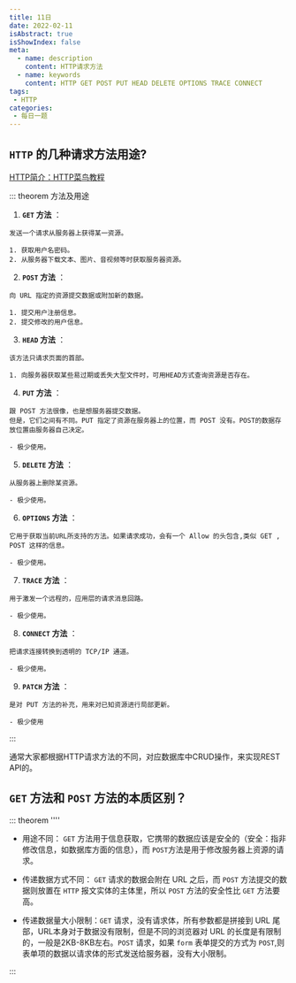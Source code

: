 ```yaml
---
title: 11日
date: 2022-02-11
isAbstract: true
isShowIndex: false
meta:
  - name: description
    content: HTTP请求方法
  - name: keywords
    content: HTTP GET POST PUT HEAD DELETE OPTIONS TRACE CONNECT
tags:
 - HTTP 
categories:
 - 每日一题
---
```


## `HTTP` 的几种请求方法用途?

<!-- more -->

[HTTP简介：HTTP菜鸟教程](https://www.runoob.com/http/http-tutorial.html)

::: theorem 方法及用途

1. **`GET` 方法** <Badge text="HTTP1.0" type="warning" vertical="top"/>：
```text
发送一个请求从服务器上获得某一资源。

1. 获取用户名密码。
2. 从服务器下载文本、图片、音视频等时获取服务器资源。
```

2. **`POST` 方法** <Badge text="HTTP1.0" type="warning" vertical="top"/>：
```text
向 URL 指定的资源提交数据或附加新的数据。

1. 提交用户注册信息。
2. 提交修改的用户信息。
```

3. **`HEAD` 方法** <Badge text="HTTP1.0" type="warning" vertical="top"/>：
```text
该方法只请求页面的首部。

1. 向服务器获取某些易过期或丢失大型文件时，可用HEAD方式查询资源是否存在。
```

4. **`PUT` 方法** <Badge text="HTTP1.1" type="success" vertical="top"/>：
```text
跟 POST 方法很像，也是想服务器提交数据。
但是，它们之间有不同。PUT 指定了资源在服务器上的位置，而 POST 没有。POST的数据存放位置由服务器自己决定。

- 极少使用。
```

5. **`DELETE` 方法** <Badge text="HTTP1.1" type="success" vertical="top"/>：
```text
从服务器上删除某资源。

- 极少使用。
```

6. **`OPTIONS` 方法** <Badge text="HTTP1.1" type="success" vertical="top"/>：
```text
它用于获取当前URL所支持的方法。如果请求成功，会有一个 Allow 的头包含,类似 GET , POST 这样的信息。

- 极少使用。
```

7. **`TRACE` 方法** <Badge text="HTTP1.1" type="success" vertical="top"/>：
```text
用于激发一个远程的，应用层的请求消息回路。

- 极少使用。
```

8. **`CONNECT` 方法** <Badge text="HTTP1.1" type="success" vertical="top"/>：
```text
把请求连接转换到透明的 TCP/IP 通道。

- 极少使用。
```

9. **`PATCH` 方法** <Badge text="HTTP1.1" type="success" vertical="top"/>：
```text
是对 PUT 方法的补充，用来对已知资源进行局部更新。

- 极少使用
```
:::

通常大家都根据HTTP请求方法的不同，对应数据库中CRUD操作，来实现REST API的。


## `GET` 方法和 `POST` 方法的本质区别？

::: theorem ''''
- 用途不同： `GET` 方法用于信息获取，它携带的数据应该是安全的（安全：指非修改信息，如数据库方面的信息），而 `POST`方法是用于修改服务器上资源的请求。

- 传递数据方式不同： `GET` 请求的数据会附在 URL 之后，而 `POST` 方法提交的数据则放置在 `HTTP` 报文实体的主体里，所以 `POST` 方法的安全性比 `GET` 方法要高。

- 传递数据量大小限制：`GET` 请求，没有请求体，所有参数都是拼接到 URL 尾部，URL本身对于数据没有限制，但是不同的浏览器对 URL 的长度是有限制的，一般是2KB-8KB左右。`POST` 请求，如果 `form` 表单提交的方式为 `POST`,则表单项的数据以请求体的形式发送给服务器，没有大小限制。

:::